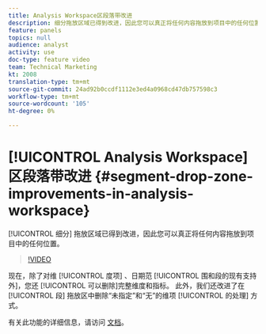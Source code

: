 ```yaml
---
title: Analysis Workspace区段落带改进
description: 细分拖放区域已得到改进，因此您可以真正将任何内容拖放到项目中的任何位置。
feature: panels
topics: null
audience: analyst
activity: use
doc-type: feature video
team: Technical Marketing
kt: 2008
translation-type: tm+mt
source-git-commit: 24ad92b0ccdf1112e3ed4a0968cd47db757598c3
workflow-type: tm+mt
source-wordcount: '105'
ht-degree: 0%

---
```



# [!UICONTROL Analysis Workspace] 区段落带改进 {#segment-drop-zone-improvements-in-analysis-workspace}

[!UICONTROL 细分] 拖放区域已得到改进，因此您可以真正将任何内容拖放到项目中的任何位置。

>[!VIDEO](https://video.tv.adobe.com/v/24036/?quality=12)

现在，除了对维 [!UICONTROL 度项] 、日期范 [!UICONTROL 围和段的现有支持外]，您还 [!UICONTROL 可以删除]完整维度和指标。 此外，我们还改进了在 [!UICONTROL 段] 拖放区中删除“未指定”和“无”的维项 [!UICONTROL 的处理] 方式。

有关此功能的详细信息，请访问 [文档](https://marketing.adobe.com/resources/help/en_US/analytics/analysis-workspace/t_freeform-project-segment.html)。
